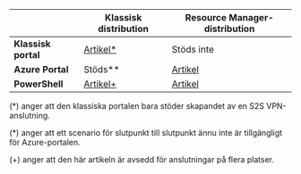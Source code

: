 |  | **Klassisk distribution**  | **Resource Manager-distribution** |
|----------------------------------------|--------------|----------------------|
| **Klassisk portal**                     |[Artikel*](../articles/vpn-gateway/vpn-gateway-site-to-site-create.md) |  Stöds inte |
| **Azure Portal**                       | Stöds**              | [Artikel](vpn-gateway-howto-site-to-site-resource-manager-portal.md)|
| **PowerShell**               |[Artikel+](..articles/vpn-gateway/vpn-gateway-multi-site.md)          | [Artikel](..articles/vpn-gateway/vpn-gateway-create-site-to-site-rm-powershell.md)| 

(*) anger att den klassiska portalen bara stöder skapandet av en S2S VPN-anslutning.

(*) anger att ett scenario för slutpunkt till slutpunkt ännu inte är tillgängligt för Azure-portalen.

(+) anger att den här artikeln är avsedd för anslutningar på flera platser.



<!--HONumber=Sep16_HO3-->


